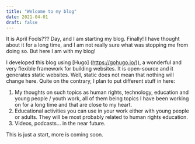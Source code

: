 ```yaml
---
title: "Welcome to my blog"
date: 2021-04-01
draft: false
---
```


It is April Fools??? Day, and I am starting my blog. Finally! I have thought about it for a long time, and I am not really sure what was stopping me from doing so. But here I am with my blog!

I developed this blog using [Hugo] (https://gohugo.io/)), a wonderful and very flexible framework for building websites. It is open-source and it generates static websites. Well, static does not mean that nothing will change here. Quite on the contrary, I plan to put different stuff in here:

1. My thoughts on such topics as human rights, technology, education and young people / youth work, all of them being topics I have been working on for a long time and that are close to my heart.
2. Educational activities you can use in your work either with young people or adults. They will be most probably related to human rights education. 
3. Videos, podcasts... in the near future. 

This is just a start, more is coming soon. 